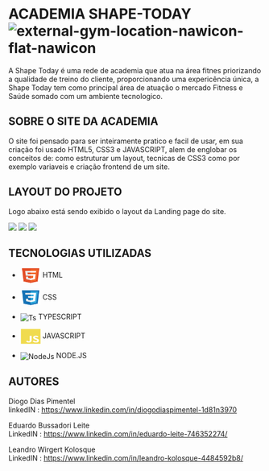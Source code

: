 # ACADEMIA SHAPE-TODAY <img width="30" height="30" src="https://img.icons8.com/external-nawicon-flat-nawicon/64/external-gym-location-nawicon-flat-nawicon.png" alt="external-gym-location-nawicon-flat-nawicon"/>

A Shape Today é uma rede de academia que atua na área fitnes priorizando a qualidade de treino do cliente, proporcionando uma expericência única,
a Shape Today tem como principal área de atuação o mercado Fitness e Saúde somado com um ambiente tecnologico.

## SOBRE O SITE DA ACADEMIA
O site foi pensado para ser inteiramente pratico e facil de usar, em sua criação foi usado HTML5, CSS3 e JAVASCRIPT,
alem de englobar os conceitos de: como estruturar um layout, tecnicas de CSS3 como por exemplo variaveis e criação frontend de um site.

## LAYOUT DO PROJETO
Logo abaixo está sendo exibido o layout da Landing page do site.

<div >
 <img src="https://media.discordapp.net/attachments/674057114506756102/1226090241400770560/image.png?ex=664f0205&is=664db085&hm=f903970c1179d1cc3f055bb5017f92dc5c79336464655c19da3c10209705d6bf&=&format=webp&quality=lossless&width=1400&height=670" </img>
  <img src="https://media.discordapp.net/attachments/674057114506756102/1226090470804029492/image.png?ex=6649137b&is=6647c1fb&hm=f1329b483573270d8608e43fe52f90820711b74a0a0c7a7b0b68a2e0c3bbfded&=&format=webp&quality=lossless&width=1432&height=670" </img>
  <img src = "https://media.discordapp.net/attachments/674057114506756102/1226090584788439050/image.png?ex=66491397&is=6647c217&hm=39b4fc6f959cccd7f2bedc8d51d4b1b40f8aeed6f6b9283149ac68276a9d5316&=&format=webp&quality=lossless&width=1378&height=670" </img>
</div>

## TECNOLOGIAS UTILIZADAS
*  <img align="center" alt="HTML" height="30" width="40" src="https://raw.githubusercontent.com/devicons/devicon/master/icons/html5/html5-original.svg"> HTML
 
*  <img align="center" alt="CSS" height="30" width="40" src="https://raw.githubusercontent.com/devicons/devicon/master/icons/css3/css3-original.svg"> CSS
  
*  <img align="center" alt="Ts" height="30" width="40" src="https://cdn.jsdelivr.net/gh/devicons/devicon@latest/icons/typescript/typescript-original.svg" /> TYPESCRIPT 

*  <img align="center" alt="Js" height="30" width="40" src="https://raw.githubusercontent.com/devicons/devicon/master/icons/javascript/javascript-plain.svg"> JAVASCRIPT

*  <img align="center" alt="NodeJs" height="30" width="40" src="https://cdn.jsdelivr.net/gh/devicons/devicon@latest/icons/nodejs/nodejs-original.svg" /> NODE.JS


          

## AUTORES
Diogo Dias Pimentel <br>
linkedIN : <https://www.linkedin.com/in/diogodiaspimentel-1d81n3970>

Eduardo Bussadori Leite <br>
LinkedIN : <https://www.linkedin.com/in/eduardo-leite-746352274/>

Leandro Wirgert Kolosque <br>
LinkedIN : <https://www.linkedin.com/in/leandro-kolosque-4484592b8/>

